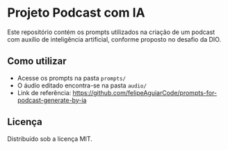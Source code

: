 # Projeto Podcast com IA

Este repositório contém os prompts utilizados na criação de um podcast com auxílio de inteligência artificial, conforme proposto no desafio da DIO.

## Como utilizar

- Acesse os prompts na pasta `prompts/`
- O áudio editado encontra-se na pasta `audio/`
- Link de referência: https://github.com/felipeAguiarCode/prompts-for-podcast-generate-by-ia

## Licença

Distribuído sob a licença MIT.
